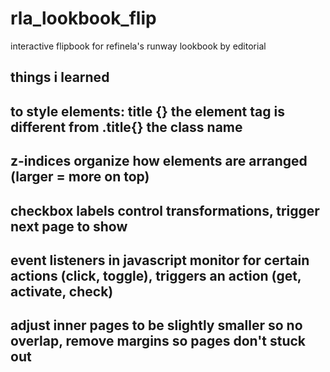 # rla_lookbook_flip
interactive flipbook for refinela's runway lookbook by editorial 

## things i learned
## to style elements: title {} the element tag is different from .title{} the class name
## z-indices organize how elements are arranged (larger = more on top)
## checkbox labels control transformations, trigger next page to show 
## event listeners in javascript monitor for certain actions (click, toggle), triggers an action (get, activate, check)
## adjust inner pages to be slightly smaller so no overlap, remove margins so pages don't stuck out 
